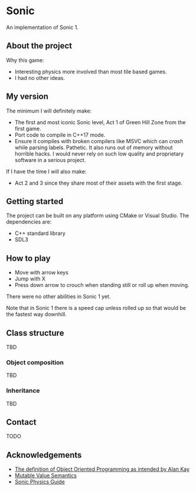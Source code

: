 # Sonic

An implementation of Sonic 1.

## About the project

Why this game:
- Interesting physics more involved than most tile based games.
- I had no other ideas.

## My version

The minimum I will definitely make:
- The first and most iconic Sonic level, Act 1 of Green Hill Zone from the first game.
- Port code to compile in C++17 mode.
- Ensure it compiles with broken compilers like MSVC which can *crash* while parsing labels. Pathetic. It also runs out of memory
without horrible hacks. I would never rely on such low quality and proprietary software in a serious project.

If I have the time I will also make:
- Act 2 and 3 since they share most of their assets with the first stage.

## Getting started

The project can be built on any platform using CMake or Visual Studio. The dependencies are:

- C++ standard library
- SDL3

## How to play

- Move with arrow keys
- Jump with X
- Press down arrow to crouch when standing still or roll up when moving.

There were no other abilities in Sonic 1 yet.

Note that in Sonic 1 there is a speed cap unless rolled up so that would be the fastest way downhill.

## Class structure

TBD

### Object composition

TBD

### Inheritance

TBD

## Contact

TODO

## Acknowledgements

- [The definition of Object Oriented Programming as intended by Alan Kay](https://youtu.be/QjJaFG63Hlo?si=7Vs-8_V1AsO8N8nx)
- [Mutable Value Semantics](https://www.youtube.com/watch?v=QthAU-t3PQ4)
- [Sonic Physics Guide](https://info.sonicretro.org/Sonic_Physics_Guide)
